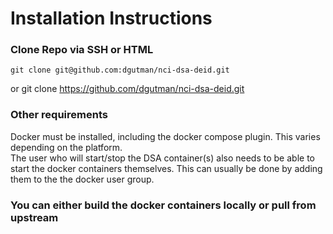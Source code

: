 # Installation Instructions

### Clone Repo via SSH or HTML
    git clone git@github.com:dgutman/nci-dsa-deid.git
or
    git clone https://github.com/dgutman/nci-dsa-deid.git

### Other requirements
Docker must be installed, including the docker compose plugin.  This varies depending on the platform.  
The user who will start/stop the DSA container(s) also needs to be able to start the docker containers themselves.  This can usually be done by adding them to the 
the docker user group.
    
### You can either build the docker containers locally or pull from upstream
